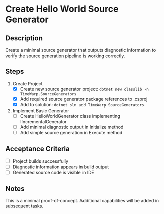 # Create Hello World Source Generator

## Description
Create a minimal source generator that outputs diagnostic information to verify the source generation pipeline is working correctly.

## Steps
1. Create Project
   - [x] Create new source generator project: `dotnet new classlib -n TimeWarp.SourceGenerators`
   - [x] Add required source generator package references to .csproj
   - [x] Add to solution: `dotnet sln add TimeWarp.SourceGenerators`

2. Implement Basic Generator
   - [ ] Create HelloWorldGenerator class implementing IIncrementalGenerator
   - [ ] Add minimal diagnostic output in Initialize method
   - [ ] Add simple source generation in Execute method

## Acceptance Criteria
- [ ] Project builds successfully
- [ ] Diagnostic information appears in build output
- [ ] Generated source code is visible in IDE

## Notes
This is a minimal proof-of-concept. Additional capabilities will be added in subsequent tasks.
